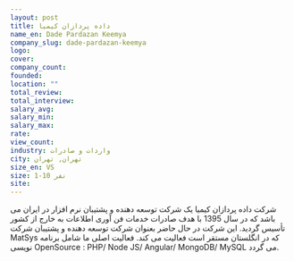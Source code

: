```yaml
---
layout: post
title: داده پردازان کیمیا
name_en: Dade Pardazan Keemya
company_slug: dade-pardazan-keemya
logo: 
cover: 
company_count:
founded:
location: ""
total_review: 
total_interview: 
salary_avg: 
salary_min: 
salary_max: 
rate: 
view_count: 
industry: واردات و صادرات
city: تهران, تهران
size_en: VS
size: 1-10 نفر
site: 
---
```


شرکت داده پردازان کیمیا یک شرکت توسعه دهنده و پشتیبان نرم افزار در ایران می باشد که در سال 1395 با هدف صادرات خدمات فن آوری اطلاعات به خارج از کشور تأسیس گردید. این شرکت در حال حاضر بعنوان شرکت توسعه دهنده و پشتیبان شرکت MatSys که در انگلستان مستقر است فعالیت می کند. فعالیت اصلی ما شامل برنامه نویسی OpenSource : PHP/ Node JS/ Angular/ MongoDB/ MySQL می گردد.
